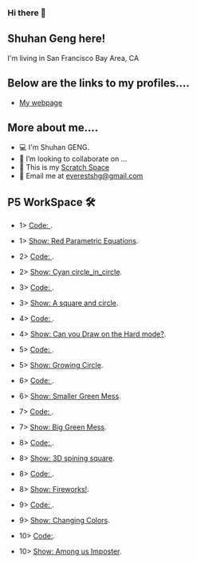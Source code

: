 ### Hi there 👋

<!--
**ShuhanGeng/shuhangeng** is a ✨ _special_ ✨ repository because its `README.md` (this file) appears on your GitHub profile.

Here are some ideas to get you started:

- 🔭 I’m currently working on ...
- 🌱 I’m currently learning ...
- 👯 I’m looking to collaborate on ...
- 🤔 I’m looking for help with ...
- 💬 Ask me about ...
- 📫 How to reach me: ...
- 😄 Pronouns: ...
- ⚡ Fun fact: ...
-->
 
## Shuhan Geng here!

I'm living in San Francisco Bay Area, CA

## Below are the links to my profiles....


- [My webpage](https://shuhangeng.github.io/shuhangeng/)


## More about me....
 
- 💻    I'm Shuhan GENG.
- 👯    I’m looking to collaborate on ...
- 🌱    This is my <a href="https://scratch.mit.edu/users/shaepa/">Scratch Space</a> 
- 📧    Email me at <a href="everestshg@gmail.com" target="_blank">everestshg@gmail.com</a>
 
## P5 WorkSpace  🛠
 
 - 1>    [Code: ](https://editor.p5js.org/shuhangeng/sketches/Hr0RT3hfM).
 - 1>    [Show: Red Parametric Equations](https://editor.p5js.org/shuhangeng/full/Hr0RT3hfM).
 
 - 2>    [Code: ](https://editor.p5js.org/shuhangeng/sketches/CrsdHp2v6).
 - 2>    [Show: Cyan circle_in_circle](https://editor.p5js.org/shuhangeng/full/CrsdHp2v6).
  
    
 - 3>    [Code: ](https://editor.p5js.org/shuhangeng/sketches/QKRGN7vH9).
 - 3>    [Show: A square and circle](https://editor.p5js.org/shuhangeng/full/QKRGN7vH9).
 

 - 4>    [Code: ](https://editor.p5js.org/shuhangeng/sketches/IJotMrsKn).
 - 4>    [Show: Can you Draw on the Hard mode?](https://editor.p5js.org/shuhangeng/full/IJotMrsKn).


 - 5>    [Code: ](https://editor.p5js.org/shuhangeng/sketches/JhoCbZRLh).
 - 5>    [Show: Growing Circle](https://editor.p5js.org/shuhangeng/full/JhoCbZRLh).


 - 6>    [Code: ](https://editor.p5js.org/shuhangeng/sketches/HXcCutgNV).
 - 6>    [Show: Smaller Green Mess](https://editor.p5js.org/shuhangeng/full/HXcCutgNV).


 - 7>    [Code: ](https://editor.p5js.org/shuhangeng/sketches/IMx5yuiaQ).
 - 7>    [Show: Big Green Mess](https://editor.p5js.org/shuhangeng/full/IMx5yuiaQ).


- 8>    [Code: ](https://editor.p5js.org/shuhangeng/sketches/xp-zD0Pkz).
- 8>    [Show: 3D spining square](https://editor.p5js.org/shuhangeng/full/xp-zD0Pkz).


- 8>    [Code: ](https://editor.p5js.org/shuhangeng/sketches/lBlIdREEm).
- 8>    [Show: Fireworks!](https://editor.p5js.org/shuhangeng/full/lBlIdREEm).


- 9>    [Code: ](https://editor.p5js.org/shuhangeng/sketches/Lx6KXXRj7).
- 9>    [Show: Changing Colors](https://editor.p5js.org/shuhangeng/full/Lx6KXXRj7).

- 10>    [Code:](https://editor.p5js.org/shuhangeng/sketches/eDV8dmpaP).
- 10>    [Show: Among us Imposter](https://editor.p5js.org/shuhangeng/full/eDV8dmpaP).

